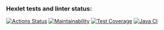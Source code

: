 ### Hexlet tests and linter status:
[![Actions Status](https://github.com/maslievV/java-project-78/actions/workflows/hexlet-check.yml/badge.svg)](https://github.com/maslievV/java-project-78/actions)
[![Maintainability](https://api.codeclimate.com/v1/badges/900f3802ecfb761aa5f1/maintainability)](https://codeclimate.com/github/maslievV/java-project-78/maintainability)
[![Test Coverage](https://api.codeclimate.com/v1/badges/900f3802ecfb761aa5f1/test_coverage)](https://codeclimate.com/github/maslievV/java-project-78/test_coverage)
[![Java CI](https://github.com/maslievV/java-project-78/actions/workflows/ci.yml/badge.svg)](https://github.com/maslievV/java-project-78/actions/workflows/ci.yml)